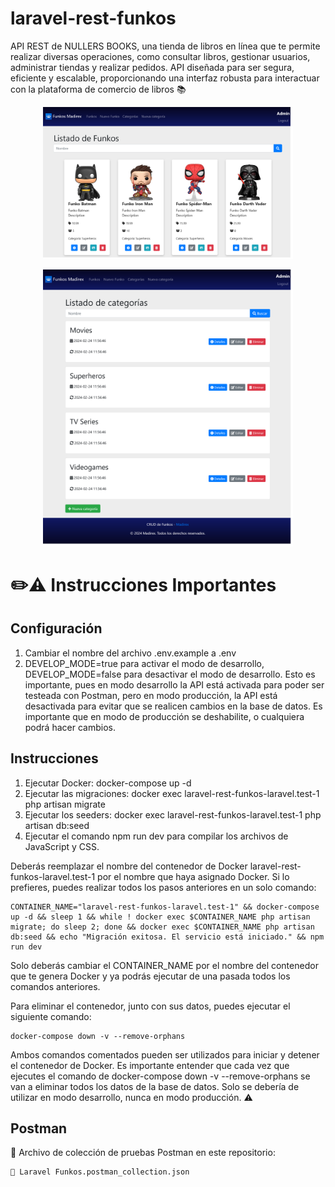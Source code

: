 # laravel-rest-funkos
 API REST de NULLERS BOOKS, una tienda de libros en línea que te permite realizar diversas operaciones, como consultar libros, gestionar usuarios, administrar tiendas y realizar pedidos. API diseñada para ser segura, eficiente y escalable, proporcionando una interfaz robusta para interactuar con la plataforma de comercio de libros 📚 

<p align="center">
  <img src="images/1.png" width="400px"/>
</p>

<p align="center">
  <img src="images/2.png" width="400px"/>
</p>

# ✏️⚠️ Instrucciones Importantes
## Configuración
1. Cambiar el nombre del archivo .env.example a .env
2. DEVELOP_MODE=true para activar el modo de desarrollo, DEVELOP_MODE=false para desactivar el modo de desarrollo. Esto es importante, pues en modo desarrollo la API está activada para poder ser testeada con Postman, pero en modo producción, la API está desactivada para evitar que se realicen cambios en la base de datos. Es importante que en modo de producción se deshabilite, o cualquiera podrá hacer cambios.

## Instrucciones
1. Ejecutar Docker: docker-compose up -d
2. Ejecutar las migraciones: docker exec laravel-rest-funkos-laravel.test-1 php artisan migrate
3. Ejecutar los seeders: docker exec laravel-rest-funkos-laravel.test-1 php artisan db:seed
4. Ejecutar el comando npm run dev para compilar los archivos de JavaScript y CSS.

Deberás reemplazar el nombre del contenedor de Docker laravel-rest-funkos-laravel.test-1 por el nombre que haya asignado Docker.
Si lo prefieres, puedes realizar todos los pasos anteriores en un solo comando:

    CONTAINER_NAME="laravel-rest-funkos-laravel.test-1" && docker-compose up -d && sleep 1 && while ! docker exec $CONTAINER_NAME php artisan migrate; do sleep 2; done && docker exec $CONTAINER_NAME php artisan db:seed && echo "Migración exitosa. El servicio está iniciado." && npm run dev

Solo deberás cambiar el CONTAINER_NAME por el nombre del contenedor que te genera Docker y ya podrás ejecutar de una pasada todos los comandos anteriores.

Para eliminar el contenedor, junto con sus datos, puedes ejecutar el siguiente comando:

    docker-compose down -v --remove-orphans

Ambos comandos comentados pueden ser utilizados para iniciar y detener el contenedor de Docker. Es importante entender que cada vez que ejecutes el comando de docker-compose down -v  --remove-orphans se van a eliminar todos los datos de la base de datos. Solo se debería de utilizar en modo desarrollo, nunca en modo producción. ⚠️

## Postman
🚀 Archivo de colección de pruebas Postman en este repositorio:
    
    📕 Laravel Funkos.postman_collection.json
